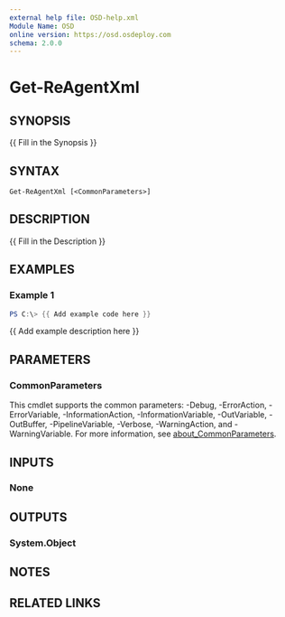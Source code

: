 ```yaml
---
external help file: OSD-help.xml
Module Name: OSD
online version: https://osd.osdeploy.com
schema: 2.0.0
---
```


# Get-ReAgentXml

## SYNOPSIS
{{ Fill in the Synopsis }}

## SYNTAX

```
Get-ReAgentXml [<CommonParameters>]
```

## DESCRIPTION
{{ Fill in the Description }}

## EXAMPLES

### Example 1
```powershell
PS C:\> {{ Add example code here }}
```

{{ Add example description here }}

## PARAMETERS

### CommonParameters
This cmdlet supports the common parameters: -Debug, -ErrorAction, -ErrorVariable, -InformationAction, -InformationVariable, -OutVariable, -OutBuffer, -PipelineVariable, -Verbose, -WarningAction, and -WarningVariable. For more information, see [about_CommonParameters](http://go.microsoft.com/fwlink/?LinkID=113216).

## INPUTS

### None

## OUTPUTS

### System.Object
## NOTES

## RELATED LINKS
